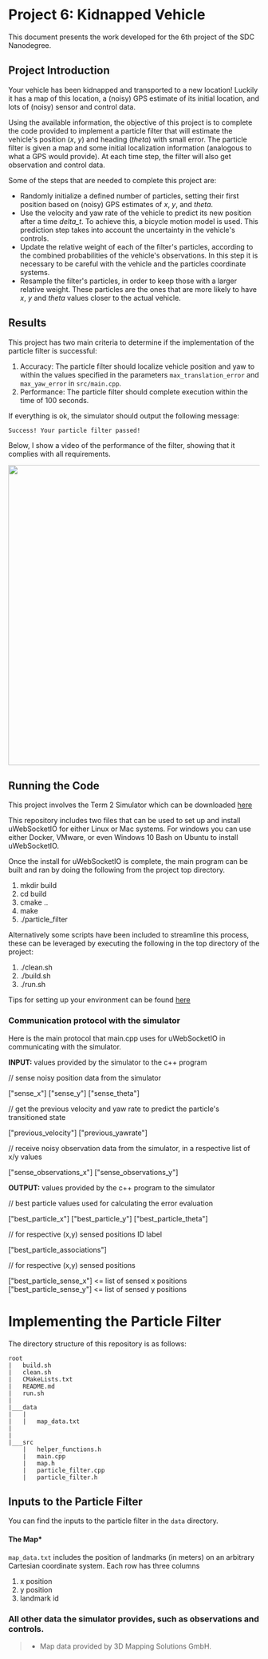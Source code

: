# **Project 6: Kidnapped Vehicle**

This document presents the work developed for the 6th project of the SDC Nanodegree.

## Project Introduction
Your vehicle has been kidnapped and transported to a new location! Luckily it has a map of this location, a (noisy) GPS estimate of its initial location, and lots of (noisy) sensor and control data.

Using the available information, the objective of this project is to complete the code provided to implement a particle filter that will estimate the vehicle's position (*x*, *y*) and heading (*theta*) with small error. The particle filter is given a map and some initial localization information (analogous to what a GPS would provide). At each time step, the filter will also get observation and control data.

Some of the steps that are needed to complete this project are:

* Randomly initialize a defined number of particles, setting their first position based on (noisy) GPS estimates of *x*, *y*, and *theta*.
* Use the velocity and yaw rate of the vehicle to predict its new position after a time *delta_t*. To achieve this, a bicycle motion model is used. This prediction step takes into account the uncertainty in the vehicle's controls.
* Update the relative weight of each of the filter's particles, according to the combined probabilities of the vehicle's observations. In this step it is necessary to be careful with the vehicle and the particles coordinate systems.
* Resample the filter's particles, in order to keep those with a larger relative weight. These particles are the ones that are more likely to have *x*, *y* and *theta* values closer to the actual vehicle.

## Results
This project has two main criteria to determine if the implementation of the particle filter is successful:

1. Accuracy: The particle filter should localize vehicle position and yaw to within the values specified in the parameters `max_translation_error` and `max_yaw_error` in `src/main.cpp`.
2. Performance: The particle filter should complete execution within the time of 100 seconds.

If everything is ok, the simulator should output the following message:

```
Success! Your particle filter passed!
```

Below, I show a video of the performance of the filter, showing that it complies with all requirements.

<img src="media/result.gif" width="600">

## Running the Code
This project involves the Term 2 Simulator which can be downloaded [here](https://github.com/udacity/self-driving-car-sim/releases)

This repository includes two files that can be used to set up and install uWebSocketIO for either Linux or Mac systems. For windows you can use either Docker, VMware, or even Windows 10 Bash on Ubuntu to install uWebSocketIO.

Once the install for uWebSocketIO is complete, the main program can be built and ran by doing the following from the project top directory.

1. mkdir build
2. cd build
3. cmake ..
4. make
5. ./particle_filter

Alternatively some scripts have been included to streamline this process, these can be leveraged by executing the following in the top directory of the project:

1. ./clean.sh
2. ./build.sh
3. ./run.sh

Tips for setting up your environment can be found [here](https://classroom.udacity.com/nanodegrees/nd013/parts/40f38239-66b6-46ec-ae68-03afd8a601c8/modules/0949fca6-b379-42af-a919-ee50aa304e6a/lessons/f758c44c-5e40-4e01-93b5-1a82aa4e044f/concepts/23d376c7-0195-4276-bdf0-e02f1f3c665d)

### Communication protocol with the simulator
Here is the main protocol that main.cpp uses for uWebSocketIO in communicating with the simulator.

**INPUT:** values provided by the simulator to the c++ program

// sense noisy position data from the simulator

["sense_x"]
["sense_y"]
["sense_theta"]

// get the previous velocity and yaw rate to predict the particle's transitioned state

["previous_velocity"]
["previous_yawrate"]

// receive noisy observation data from the simulator, in a respective list of x/y values

["sense_observations_x"]
["sense_observations_y"]

**OUTPUT:** values provided by the c++ program to the simulator

// best particle values used for calculating the error evaluation

["best_particle_x"]
["best_particle_y"]
["best_particle_theta"]

// for respective (x,y) sensed positions ID label

["best_particle_associations"]

// for respective (x,y) sensed positions

["best_particle_sense_x"] <= list of sensed x positions
["best_particle_sense_y"] <= list of sensed y positions

# Implementing the Particle Filter
The directory structure of this repository is as follows:
```
root
|   build.sh
|   clean.sh
|   CMakeLists.txt
|   README.md
|   run.sh
|
|___data
|   |   
|   |   map_data.txt
|   
|   
|___src
    |   helper_functions.h
    |   main.cpp
    |   map.h
    |   particle_filter.cpp
    |   particle_filter.h
```

## Inputs to the Particle Filter
You can find the inputs to the particle filter in the `data` directory.

#### The Map*
`map_data.txt` includes the position of landmarks (in meters) on an arbitrary Cartesian coordinate system. Each row has three columns
1. x position
2. y position
3. landmark id

### All other data the simulator provides, such as observations and controls.

> * Map data provided by 3D Mapping Solutions GmbH.
